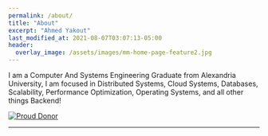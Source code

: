 ```yaml
---
permalink: /about/
title: "About"
excerpt: "Ahmed Yakout"
last_modified_at: 2021-08-07T03:07:13-05:00
header:
  overlay_image: /assets/images/mm-home-page-feature2.jpg
---
```


I am a Computer And Systems Engineering Graduate from Alexandria University, I am focused in Distributed Systems, Cloud Systems, Databases, Scalability, Performance Optimization, Operating Systems, and all other things Backend!


<a href="https://freebsdfoundation.org/donate" target="_blank">
<img src="https://freebsdfoundation.org/wp-content/uploads/2015/12/proud_donor.gif" alt="Proud Donor" title="FreeBSD Foundation Donor" ></a>


---
